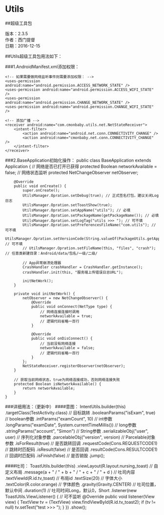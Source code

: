 # Utils
##超级工具包

版本：2.3.5<br>
作者：西门提督<br>
日期：2016-12-15

##Utils超级工具包用法如下：

###1.AndroidManifest.xml添加权限：
    <!-- 往sdcard中写入数据的权限 -->
    <uses-permission android:name="android.permission.WRITE_EXTERNAL_STORAGE" />
    <!-- 在sdcard中创建/删除文件的权限 -->
    <uses-permission android:name="android.permission.MOUNT_UNMOUNT_FILESYSTEMS" />
    <!-- 读取sdcard权限 -->
    <uses-permission android:name="android.permission.READ_EXTERNAL_STORAGE" />

    <!-- 如果需要做网络监听事件则需要添加权限： -->
    <uses-permission android:name="android.permission.ACCESS_NETWORK_STATE" />
    <uses-permission android:name="android.permission.ACCESS_WIFI_STATE" />
    <uses-permission android:name="android.permission.CHANGE_NETWORK_STATE" />
    <uses-permission android:name="android.permission.CHANGE_WIFI_STATE" />

    <!-- 添加广播 -->
    <receiver android:name="com.cmonbaby.utils.net.NetStateReceiver">
        <intent-filter>
            <action android:name="android.net.conn.CONNECTIVITY_CHANGE" />
            <action android:name="cmonbaby.net.conn.CONNECTIVITY_CHANGE" />
        </intent-filter>
    </receiver>

###2.BaseApplication初始化操作：
public class BaseApplication extends Application {
    // 网络是否已打开已获得
    protected Boolean networkAvailable = false;
        // 网络状态监听
        protected NetChangeObserver netObserver;

        @Override
        public void onCreate() {
            super.onCreate();
            UtilsManager.Opration.setDebug(true); // 正式签名打包，建议关闭Log日志
            UtilsManager.Opration.setToastShow(true);
            UtilsManager.Opration.setAppName("utils"); // 必填
            UtilsManager.Opration.setPackageName(getPackageName()); // 必填
            UtilsManager.Opration.setLogTag("utils >>> "); // 可不填
            UtilsManager.Opration.setPreferencesFileName("com.utils"); // 可不填
            UtilsManager.Opration.setVersionCode(String.valueOf(PackageUtils.getAppVersionCode(this))); // 可不填
            // UtilsManager.Opration.setFileName(this, "files", "crash"); // 任意类新建目录：Android/data/包名/一级/二级/

            // App异常崩溃处理器
            CrashHandler crashHandler = CrashHandler.getInstance();
            crashHandler.init(this, "服务端上传错误日志URL");

            initNetWork();
        }

        private void initNetWork() {
            netObserver = new NetChangeObserver() {
                @Override
                public void onConnect(NetType type) {
                    // 网络连接连接时调用
                    networkAvailable = true;
                    // 逻辑代码省略一百行
                }

                @Override
                public void onDisConnect() {
                    // 当前没有网络连接
                    networkAvailable = false;
                    // 逻辑代码省略一百行
                }
            };
            NetStateReceiver.registerObserver(netObserver);
        }

        // 获取当前网络状态，true为网络连接成功，否则网络连接失败
        protected Boolean isNetworkAvailable() {
            return networkAvailable;
        }
    }

###详细用法：（更新中）
####意图：
    IntentUtils.builder(this)
            .targetClass(TestActivity.class) // 目标跳转
            .booleanParams("isExam", true) // boolean参数
            .intParams("examCount", 10) // int参数
            .longParams("examDate", System.currentTimeMillis()) // long参数
            .stringParams("account", "Simon") // String参数
            .serializableObj("user", user) // 序列化对象参数
            .parcelableObj("version", version) // Parcelable对象参数
            .isForResult(true) // 是否跳转回调
            .requestCode(Cons.REQUESTCODE1) // 跳转时匹配码
            .isResult(false) // 是否回调
            .resultCode(Cons.RESULTCODE1) // 回调时匹配码
            .isFinish(false) // 是否销毁
            .jump();

####吐司：
    ToastUtils.builder(this)
            .viewLayout(R.layout.nursing_toast) // 自定义布局
            .message(a + " / " + b + " / " + c + " / " + d ) // 吐司内容
            .textViewId(R.id.tv_toast) // 布局id
            .textSize(20) // 字体大小
            .textColor(R.color.orange) // 字体颜色
            .gravity(Gravity.CENTER) // 吐司位置，默认中间
            .duration(1) // 吐司时间Long，默认0，Short
            .listener(new ToastUtils.ViewListener() { // 可不监听
                @Override
                public void listener(View view) {
                    TextView tv = (TextView) view.findViewById(R.id.tv_toast2);
                    if (tv != null) tv.setText("test >>> ");
                }
            })
            .show();
